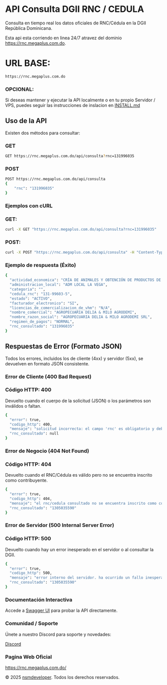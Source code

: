 API Consulta DGII RNC / CEDULA
==============================

Consulta en tiempo real los datos oficiales de RNC/Cédula en la DGII República Dominicana.

Esta api esta corriendo en linea 24/7 atravez del dominio https://rnc.megaplus.com.do.

# URL BASE:

```bash
https://rnc.megaplus.com.do
```

### OPCIONAL: 
Si deseas mantener y ejecutar la API localmente o en tu propio Servidor / VPS, puedes seguir las instrucciones de inslacion en [INSTALL.md](https://github.com/nsmdeveloper/api_consulta_rnc_cedula_dgii/blob/master/README.md)

Uso de la API
-------------

Existen dos métodos para consultar:

### GET

```bash
GET https://rnc.megaplus.com.do/api/consulta?rnc=131996035
```

### POST

```bash
POST https://rnc.megaplus.com.do/api/consulta
{
    "rnc": "131996035"
}
```

### Ejemplos con cURL

### GET:

```bash
curl -X GET "https://rnc.megaplus.com.do/api/consulta?rnc=131996035"
```

### POST:

```bash
curl -X POST "https://rnc.megaplus.com.do/api/consulta" -H "Content-Type: application/json" -d '{"rnc": "131996035"}'
```

### Ejemplo de respuesta (Éxito)
```bash
{
  "actividad_economica": "CRÍA DE ANIMALES Y OBTENCIÓN DE PRODUCTOS DE ORIGEN ANIMAL, N.C.P. (INCL. CIERVO, CONEJO EXCEPTO PARA PELO, GATO, LOMBRIZ PÁJARO,",
  "administracion_local": "ADM LOCAL LA VEGA",
  "categoria": "",
  "cedula_rnc": "131-99603-5",
  "estado": "ACTIVO",
  "facturador_electronico": "SI",
  "licencias_de_comercializacion_de_vhm": "N/A",
  "nombre_comercial": "AGROPECUARIA DELIA & MILO AGRODEMI",
  "nombre_razon_social": "AGROPECUARIA DELIA & MILO AGRODEMI SRL",
  "regimen_de_pagos": "NORMAL",
  "rnc_consultado": "131996035"
}
```
Respuestas de Error (Formato JSON)
----------------------------------

Todos los errores, incluidos los de cliente (4xx) y servidor (5xx), se devuelven en formato JSON consistente.


### Error de Cliente (400 Bad Request)

### Código HTTP: 400

Devuelto cuando el cuerpo de la solicitud (JSON) o los parámetros son inválidos o faltan.

```bash
{
  "error": true,
  "codigo_http": 400,
  "mensaje": "solicitud incorrecta: el campo 'rnc' es obligatorio y debe tener 9 o 11 dígitos.",
  "rnc_consultado": null
}
```

### Error de Negocio (404 Not Found)

### Código HTTP: 404

Devuelto cuando el RNC/Cédula es válido pero no se encuentra inscrito como contribuyente.

```bash
{
  "error": true,
  "codigo_http": 404,
  "mensaje": "el rnc/cedula consultado no se encuentra inscrito como contribuyente.",
  "rnc_consultado": "1305035590"
}
```

### Error de Servidor (500 Internal Server Error)

### Código HTTP: 500

Devuelto cuando hay un error inesperado en el servidor o al consultar la DGII.

```bash
{
  "error": true,
  "codigo_http": 500,
  "mensaje": "error interno del servidor. ha ocurrido un fallo inesperado.",
  "rnc_consultado": "1305035590"
}
```

### Documentación Interactiva

Accede a [Swagger UI](https://rnc.megaplus.com.do/apidocs/) para probar la API directamente.

### Comunidad / Soporte

Únete a nuestro Discord para soporte y novedades:

[Discord](https://discord.gg/dfXXM42yM3)

### Pagina Web Oficial

https://rnc.megaplus.com.do/

© 2025 [nsmdeveloper](https://discord.gg/dfXXM42yM3). Todos los derechos reservados.
